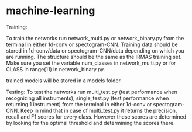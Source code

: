 # machine-learning

Training:

To train the networks run network_multi.py or network_binary.py from the terminal in either 1d-conv or spectogram-CNN. Training data should be stored in 1d-conv/data or spectogram-CNN/data depending on which you are running. The structure should be the same as the IRMAS training set. Make sure you set the variable num_classes in network_multi.py or for CLASS in range(11) in network_binary.py.

trained models will be stored in a models folder.

Testing:
To test the networks run multi_test.py (test performance when recognizing all instruments), single_test.py (test performance when returning 1 instrument) from the terminal in either 1d-conv or spectogram-CNN. Keep in mind that in case of multi_test.py it returns the precision, recall and F1 scores for every class. However these scores are determined by looking for the optimal threshold and determining the scores there.



